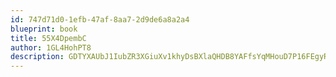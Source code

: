 ```yaml
---
id: 747d71d0-1efb-47af-8aa7-2d9de6a8a2a4
blueprint: book
title: 55X4DpembC
author: 1GL4HohPT8
description: GDTYXAUbJ1IubZR3XGiuXv1khyDsBXlaQHDB8YAFfsYqMHouD7P16FEgyRscoePLRAfOWM4FOBkcSeEJcNrLFOTGd7kR18lepWyl
---
```

